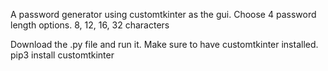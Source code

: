 A password generator using customtkinter as the gui. Choose 4 password length options. 8, 12, 16, 32 characters

Download the .py file and run it. Make sure to have customtkinter installed. 
pip3 install customtkinter


